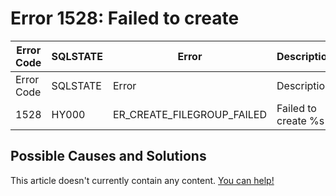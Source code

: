 
# Error 1528: Failed to create


| Error Code | SQLSTATE | Error | Description |
| --- | --- | --- | --- |
| Error Code | SQLSTATE | Error | Description |
| 1528 | HY000 | ER_CREATE_FILEGROUP_FAILED | Failed to create %s |




## Possible Causes and Solutions


This article doesn't currently contain any content. [You can help!](/kb/en/writing-and-editing-knowledge-base-articles/)

